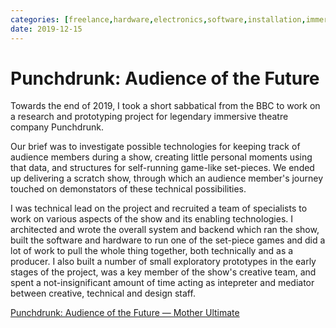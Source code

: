 ```yaml
---
categories: [freelance,hardware,electronics,software,installation,immersive-theatre,prototyping,research,team-lead,greatest-hits] 
date: 2019-12-15
---
```


# Punchdrunk: Audience of the Future

Towards the end of 2019, I took a short sabbatical from the BBC to work on a research and prototyping project for legendary immersive theatre company Punchdrunk.

Our brief was to investigate possible technologies for keeping track of audience members during a show, creating little personal moments using that data, and structures for self-running game-like set-pieces. We ended up delivering a scratch show, through which an audience member's journey touched on demonstators of these technical possibilities.

I was technical lead on the project and recruited a team of specialists to work on various aspects of the show and its enabling technologies. I architected and wrote the overall system and backend which ran the show, built the software and hardware to run one of the set-piece games and did a lot of work to pull the whole thing together, both technically and as a producer. I also built a number of small exploratory prototypes in the early stages of the project, was a key member of the show's creative team, and spent a not-insignificant amount of time acting as intepreter and mediator between creative, technical and design staff.

[Punchdrunk: Audience of the Future — Mother Ultimate](https://motherultimate.com/projects/punchdrunk)